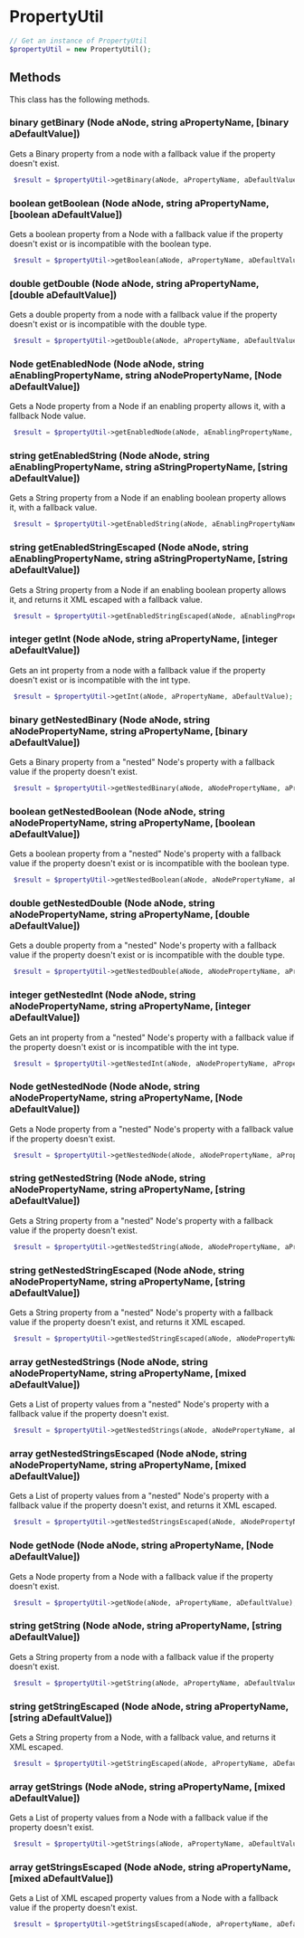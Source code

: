 # PropertyUtil

```php
// Get an instance of PropertyUtil
$propertyUtil = new PropertyUtil();
```


## Methods
This class has the following methods.


### binary getBinary (Node aNode, string aPropertyName, [binary aDefaultValue])
Gets a Binary property from a node with a fallback value if the property doesn't exist.

```php
 $result = $propertyUtil->getBinary(aNode, aPropertyName, aDefaultValue);
```


### boolean getBoolean (Node aNode, string aPropertyName, [boolean aDefaultValue])
Gets a boolean property from a Node with a fallback value if the property doesn't exist or is incompatible with the boolean type.

```php
 $result = $propertyUtil->getBoolean(aNode, aPropertyName, aDefaultValue);
```


### double getDouble (Node aNode, string aPropertyName, [double aDefaultValue])
Gets a double property from a node with a fallback value if the property doesn't exist or is incompatible with the double type.

```php
 $result = $propertyUtil->getDouble(aNode, aPropertyName, aDefaultValue);
```


### Node getEnabledNode (Node aNode, string aEnablingPropertyName, string aNodePropertyName, [Node aDefaultValue])
Gets a Node property from a Node if an enabling property allows it, with a fallback Node value.

```php
 $result = $propertyUtil->getEnabledNode(aNode, aEnablingPropertyName, aNodePropertyName, aDefaultValue);
```


### string getEnabledString (Node aNode, string aEnablingPropertyName, string aStringPropertyName, [string aDefaultValue])
Gets a String property from a Node if an enabling boolean property allows it, with a fallback value.

```php
 $result = $propertyUtil->getEnabledString(aNode, aEnablingPropertyName, aStringPropertyName, aDefaultValue);
```


### string getEnabledStringEscaped (Node aNode, string aEnablingPropertyName, string aStringPropertyName, [string aDefaultValue])
Gets a String property from a Node if an enabling boolean property allows it, and returns it XML escaped with a fallback value.

```php
 $result = $propertyUtil->getEnabledStringEscaped(aNode, aEnablingPropertyName, aStringPropertyName, aDefaultValue);
```


### integer getInt (Node aNode, string aPropertyName, [integer aDefaultValue])
Gets an int property from a node with a fallback value if the property doesn't exist or is incompatible with the int type.

```php
 $result = $propertyUtil->getInt(aNode, aPropertyName, aDefaultValue);
```


### binary getNestedBinary (Node aNode, string aNodePropertyName, string aPropertyName, [binary aDefaultValue])
Gets a Binary property from a "nested" Node's property with a fallback value if the property doesn't exist.

```php
 $result = $propertyUtil->getNestedBinary(aNode, aNodePropertyName, aPropertyName, aDefaultValue);
```


### boolean getNestedBoolean (Node aNode, string aNodePropertyName, string aPropertyName, [boolean aDefaultValue])
Gets a boolean property from a "nested" Node's property with a fallback value if the property doesn't exist or is incompatible
 with the boolean type.

```php
 $result = $propertyUtil->getNestedBoolean(aNode, aNodePropertyName, aPropertyName, aDefaultValue);
```


### double getNestedDouble (Node aNode, string aNodePropertyName, string aPropertyName, [double aDefaultValue])
Gets a double property from a "nested" Node's property with a fallback value if the property doesn't exist or is incompatible
 with the double type.

```php
 $result = $propertyUtil->getNestedDouble(aNode, aNodePropertyName, aPropertyName, aDefaultValue);
```


### integer getNestedInt (Node aNode, string aNodePropertyName, string aPropertyName, [integer aDefaultValue])
Gets an int property from a "nested" Node's property with a fallback value if the property doesn't exist or is incompatible with the int type.

```php
 $result = $propertyUtil->getNestedInt(aNode, aNodePropertyName, aPropertyName, aDefaultValue);
```


### Node getNestedNode (Node aNode, string aNodePropertyName, string aPropertyName, [Node aDefaultValue])
Gets a Node property from a "nested" Node's property with a fallback value if the property doesn't exist.

```php
 $result = $propertyUtil->getNestedNode(aNode, aNodePropertyName, aPropertyName, aDefaultValue);
```


### string getNestedString (Node aNode, string aNodePropertyName, string aPropertyName, [string aDefaultValue])
Gets a String property from a "nested" Node's property with a fallback value if the property doesn't exist.

```php
 $result = $propertyUtil->getNestedString(aNode, aNodePropertyName, aPropertyName, aDefaultValue);
```


### string getNestedStringEscaped (Node aNode, string aNodePropertyName, string aPropertyName, [string aDefaultValue])
Gets a String property from a "nested" Node's property with a fallback value if the property doesn't exist, and returns it XML escaped.

```php
 $result = $propertyUtil->getNestedStringEscaped(aNode, aNodePropertyName, aPropertyName, aDefaultValue);
```


### array getNestedStrings (Node aNode, string aNodePropertyName, string aPropertyName, [mixed aDefaultValue])
Gets a List of property values from a "nested" Node's property with a fallback value if the property doesn't exist.

```php
 $result = $propertyUtil->getNestedStrings(aNode, aNodePropertyName, aPropertyName, aDefaultValue);
```


### array getNestedStringsEscaped (Node aNode, string aNodePropertyName, string aPropertyName, [mixed aDefaultValue])
Gets a List of property values from a "nested" Node's property with a fallback value if the property doesn't exist,
 and returns it XML escaped.

```php
 $result = $propertyUtil->getNestedStringsEscaped(aNode, aNodePropertyName, aPropertyName, aDefaultValue);
```


### Node getNode (Node aNode, string aPropertyName, [Node aDefaultValue])
Gets a Node property from a Node with a fallback value if the property doesn't exist.

```php
 $result = $propertyUtil->getNode(aNode, aPropertyName, aDefaultValue);
```


### string getString (Node aNode, string aPropertyName, [string aDefaultValue])
Gets a String property from a node with a fallback value if the property doesn't exist.

```php
 $result = $propertyUtil->getString(aNode, aPropertyName, aDefaultValue);
```


### string getStringEscaped (Node aNode, string aPropertyName, [string aDefaultValue])
Gets a String property from a Node, with a fallback value, and returns it XML escaped.

```php
 $result = $propertyUtil->getStringEscaped(aNode, aPropertyName, aDefaultValue);
```


### array getStrings (Node aNode, string aPropertyName, [mixed aDefaultValue])
Gets a List of property values from a Node with a fallback value if the property doesn't exist.

```php
 $result = $propertyUtil->getStrings(aNode, aPropertyName, aDefaultValue);
```


### array getStringsEscaped (Node aNode, string aPropertyName, [mixed aDefaultValue])
Gets a List of XML escaped property values from a Node with a fallback value if the property doesn't exist.

```php
 $result = $propertyUtil->getStringsEscaped(aNode, aPropertyName, aDefaultValue);
```

